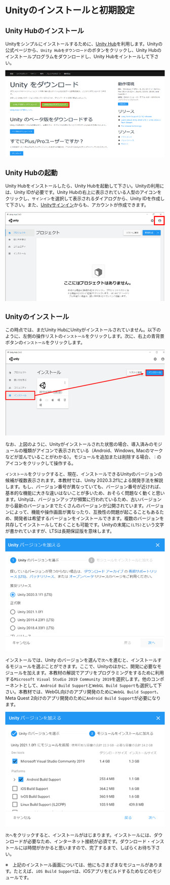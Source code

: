 # Unityのインストールと初期設定

## Unity Hubのインストール
Unityをシンプルにインストールするために、[Unity Hub](https://unity3d.com/jp/get-unity/download)を利用します。Unityの公式ページから、`Unity Hubをダウンロード`のボタンをクリックし、Unity Hubのインストールプログラムをダウンロードし、Unity Hubをイントールして下さい。

![](./img/vr1-1.png)

## Unity Hubの起動
Unity Hubをインストールしたら、Unity Hubを起動して下さい。Unityの利用には、Unity IDが必要です。Unity Hubの右上に表示されている人型のアイコンをクリックし、`サインイン`を選択して表示されるダイアログから、Unity IDを作成して下さい。また、[Unityサインイン](https://unity.com/ja)からも、アカウントが作成できます。

![](./img/vr1-2.png)

## Unityのインストール
この時点では、まだUnity HubにUnityがインストールされていません。以下のように、左側の操作リストの`インストール`をクリックします。次に、右上の青背景ボタンの`インストール`をクリックします。

![](./img/vr1-3.png)

なお、上図のように、Unityがインストールされた状態の場合、導入済みのモジュールの種類がアイコンで表示されている（Android、Windows, Macのマークなどが並んでいることがわかる）。モジュールを追加または削除する場合、`︙`のアイコンをクリックして操作する。

`インストール`をクリックすると、現在、インストールできるUnityのバージョンの候補が複数表示されます。本教材では、Unity 2020.3.2f1による開発手法を解説します。もし、バージョン番号が異なっていても、バージョン番号が近ければ、基本的な機能に大きな違いはないことが多いため、おそらく問題なく動くと思います。Unityは、バージョンアップが頻繁に行われているため、古いバージョンから最新のバージョンまでたくさんのバージョンが公開されています。バージョンによって、機能や操作画面が異なったり、互換性の問題が起こることもあるため、開発者は希望するバージョンをインストールできます。複数のバージョンを共存してインストールしておくことも可能です。Unityの末尾に`(LTS)`という文字が書かれていますが、LTSは長期保証版を意味します。

![](./img/vr1-4.png)

インストールでは、Unity のバージョンを選んで`次へ`を進むと、インストールするモジュールを選ぶことができます。ここで、Unityのほかに、開発に必要なモジュールを加えます。本教材の解説でアプリをプログラミングをするために利用する`Microsoft Visual Studio 2019 Community 2019`を選択します。他のコンポーネントとして、`Android Build Support`と`WebGL Build Support`も選択して下さい。本教材では、WebGL向けのアプリ開発のために`WebGL Build Support`、Meta Quest 2向けのアプリ開発のために`Android Build Support`が必要になります。

![](./img/vr1-5.png)

`次へ`をクリックすると、インストールがはじまります。インストールには、ダウンロードが必要なため、インターネット接続が必須です。ダウンロード・インストールには時間がかかると思いますので、完了するまで、しばらくお待ち下さい。

※　上記のインストール画面については、他にもさまざまなモジュールがあります。たとえば、`iOS Build Support`は、iOSアプリをビルドするためなどのモジュールです。
